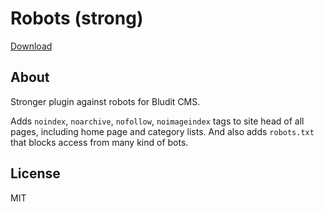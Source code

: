 # Robots (strong)

[Download](https://github.com/sakanafurai/robots-strong/releases/download/1.1.0/robots-strong.zip)

## About
Stronger plugin against robots for Bludit CMS.

Adds ```noindex```, ```noarchive```, ```nofollow```, ```noimageindex``` tags to site head of all pages, including home page and category lists.
And also adds ```robots.txt``` that blocks access from many kind of bots. 

## License
MIT
